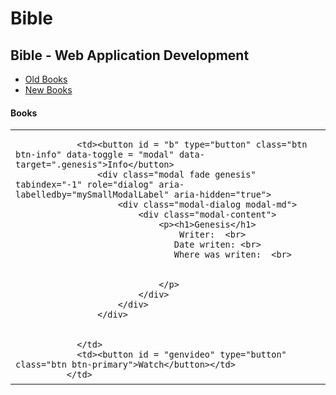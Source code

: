 # Bible

<!DOCTYPE html>
<html lang="en">
<head>
  <title>Bible</title>
  <meta charset="utf-8">
  <meta name="viewport" content="width=device-width, initial-scale=1">
  <script src="jquery-1.11.3.min.js"></script>
  <script src="bootstrap.min.js"></script>
  <link rel="stylesheet" type="text/css" href="css/bootstrap.css">
  <link rel="stylesheet" type="text/css" href="">
  <script src = "js/jquery-1.11.3.min.js"></script>
    <script src = "js/bootstrap.js"></script>
    <script src = "js/query.js"></script>
    <script src = "js/vquery.js"></script>
</head>
<link rel="stylesheet" type="text/css" href="bootstrap.css">

<body>

<div class="container-fluid">
  <div class = "row">
  <div class = "col-md-4">
    <h2>Bible - Web Application Development</h2>
  <ul class="nav nav-tabs">
    <li class="active"><a href="#home">Old Books</a></li>
    <li><a href="#menu1">New Books</a></li>
  </ul>

  <div class="tab-content">
    <div id="home" class="tab-pane fade in active">
      <table class = "table table-bordered">
      <div class="tab-pane fade in active" id="Old_Testament"><tr><h4>Books</h4></tr></div>
        <td>
            <div style="height: 400px; width: 4/12; overflow: scroll">
          <table class = "table table-striped table table-hover">
            <tr>
              <td>Genesis  
                <td><button  type="button" class="btn btn-success" id = "genesis">Read</button></td>

                <td><button id = "b" type="button" class="btn btn-info" data-toggle = "modal" data-target=".genesis">Info</button>
                    <div class="modal fade genesis" tabindex="-1" role="dialog" aria-labelledby="mySmallModalLabel" aria-hidden="true">
                        <div class="modal-dialog modal-md">
                            <div class="modal-content">
                                <p><h1>Genesis</h1>
                                    Writer:  <br>
                                   Date writen: <br>
                                   Where was writen:  <br> 


                                </p>
                            </div>
                        </div>
                    </div>


                </td>
                <td><button id = "genvideo" type="button" class="btn btn-primary">Watch</button></td>
              </td>
            </tr>
            <tr>
              <td>Exodus
                <td><button id = "exodus" type="button" class="btn btn-success">Read</button></td>
                <td><button id = "b" type="button" class="btn btn-info" data-toggle = "modal" data-target=".exodus">Info</button>
                    <div class="modal fade exodus" tabindex="-1" role="dialog" aria-labelledby="mySmallModalLabel" aria-hidden="true">
                        <div class="modal-dialog modal-md">
                            <div class="modal-content">
                                <p><h1>Exodus</h1>
                                   Writer:  <br>
                                   Date writen: <br>
                                   Where was writen:  <br> 


                                </p>
                            </div>
                        </div>
                    </div>
                </td>
                <td><button id = "exovideo" type="button" class="btn btn-primary">Watch</button></td>
              </td>
            </tr>
            <tr>
                <td>Leviticus  
                    <td><button id = "leviticus" type="button" class="btn btn-success">Read</button></td>
                    <td><button id = "b" type="button" class="btn btn-info" data-toggle = "modal" data-target=".leviticus">Info</button>
                    <div class="modal fade leviticus" tabindex="-1" role="dialog" aria-labelledby="mySmallModalLabel" aria-hidden="true">
                        <div class="modal-dialog modal-md">
                            <div class="modal-content">
                                <p><h1>Leviticus</h1>
                                    Writer:  <br>
                                   Date writen: <br>
                                   Where was writen:  <br> 


                                </p>
                            </div>
                        </div>
                    </div>
                    </td>
                    <td><button id = "exovideo" type="button" class="btn btn-primary">Watch</button></td>
                </td>
            </tr>
            <tr>
                <td>Numbers 
                    <td><button id = "numbers" type="button" class="btn btn-success">Read</button></td>
                    <td><button id = "b" type="button" class="btn btn-info" data-toggle = "modal" data-target=".numbers">Info</button>
                    <div class="modal fade numbers" tabindex="-1" role="dialog" aria-labelledby="mySmallModalLabel" aria-hidden="true">
                        <div class="modal-dialog modal-md">
                            <div class="modal-content">
                                <p><h1>Numbers</h1>
                                    Writer:  <br>
                                   Date writen: <br>
                                   Where was writen:  <br> 


                                </p>
                            </div>
                        </div>
                    </div>
                    </td>
                    <td><button id = "numvideo" type="button" class="btn btn-primary">Watch</button></td>
                </td>
            </tr>

            <tr>
                <td>Deuteronomy  
                    <td><button id = "deuteronomy" type="button" class="btn btn-success" >Read</button></td>
                    <td><button id = "b" type="button" class="btn btn-info" data-toggle = "modal" data-target=".deuteronomy">Info</button>
                    <div class="modal fade deuteronomy" tabindex="-1" role="dialog" aria-labelledby="mySmallModalLabel" aria-hidden="true">
                        <div class="modal-dialog modal-md">
                            <div class="modal-content">
                                <p><h1>Deuteronomy</h1>
                                    Writer:  <br>
                                   Date writen: <br>
                                   Where was writen:  <br> 


                                </p>
                            </div>
                        </div>
                    </div>
                    </td>
                    <td><button id = "deuvideo" type="button" class="btn btn-primary">Watch</button></td>
                </td>
            </tr>
            <tr>
                <td>Joshua  
                    <td><button id = "joshua" type="button" class="btn btn-success">Read</button></td>
                    <td><button id = "b" type="button" class="btn btn-info">Info</button></td>
                    <td><button id = "b" type="button" class="btn btn-primary">Watch</button></td>
                </td>
            </tr>

            <tr>
                <td>Judges  
                    <td><button id = "judges" type="button" class="btn btn-success">Read</button></td>
                    <td><button id = "b" type="button" class="btn btn-info">Info</button></td>
                    <td><button id = "b" type="button" class="btn btn-primary">Watch</button></td>
                </td>
            </tr>

            <tr>
                <td >Ruth  
                    <td><button id = "ruth" type="button" class="btn btn-success">Read</button></td>
                    <td><button id = "b" type="button" class="btn btn-info">Info</button></td>
                    <td><button id = "b" type="button" class="btn btn-primary">Watch</button></td>
                </td>
            </tr>

            <tr>
                <td>I Sammuel 
                    <td><button id = "1sammuel" type="button" class="btn btn-success">Read</button></td>
                    <td><button id = "b" type="button" class="btn btn-info">Info</button></td>
                    <td><button id = "b" type="button" class="btn btn-primary">Watch</button></td>
                </td>
            </tr>

            <tr>
                <td>II Sammuel  
                    <td><button id = "2sammuel" type="button" class="btn btn-success">Read</button></td>
                    <td><button id = "b" type="button" class="btn btn-info">Info</button></td>
                    <td><button id = "b" type="button" class="btn btn-primary">Watch</button></td>
                </td>
            </tr>

            <tr>
                <td>I Kings 
                    <td><button id = "1kings" type="button" class="btn btn-success">Read</button></td>
                    <td><button id = "b" type="button" class="btn btn-info">Info</button></td>
                    <td><button id = "b" type="button" class="btn btn-primary">Watch</button></td>
                </td>
            </tr>

            <tr>
                <td>II Kings  
                    <td><button id = "2kings" type="button" class="btn btn-success">Read</button></td>
                    <td><button id = "b" type="button" class="btn btn-info">Info</button></td>
                    <td><button id = "b" type="button" class="btn btn-primary">Watch</button></td>
                </td>
            </tr>

            <tr>
                <td>I Chronicles  
                    <td><button id = "1chronicles" type="button" class="btn btn-success">Read</button></td>
                    <td><button id = "b" type="button" class="btn btn-info">Info</button></td>
                    <td><button id = "b" type="button" class="btn btn-primary">Watch</button></td>
                </td>
            </tr>

            <tr>
                <td>II Chronicles  
                    <td><button id = "2chronicles" type="button" class="btn btn-success">Read</button></td>
                    <td><button id = "b" type="button" class="btn btn-info">Info</button></td>
                    <td><button id = "b" type="button" class="btn btn-primary">Watch</button></td>
                </td>
            </tr>

            <tr>
                <td>Ezra  
                    <td><button id = "ezra" type="button" class="btn btn-success">Read</button></td>
                    <td><button id = "b" type="button" class="btn btn-info">Info</button></td>
                    <td><button id = "b" type="button" class="btn btn-primary">Watch</button></td>
                </td>
            </tr>

            <tr>
                <td>Nehemiah
                    <td><button id = "nehemiah" type="button" class="btn btn-success">Read</button></td>
                    <td><button id = "b" type="button" class="btn btn-info">Info</button></td>
                    <td><button id = "b" type="button" class="btn btn-primary">Watch</button></td>
                </td>
            </tr>

            <tr>
                <td>Eshter
                    <td><button id = "esther" type="button" class="btn btn-success">Read</button></td>
                    <td><button id = "b" type="button" class="btn btn-info">Info</button></td>
                    <td><button id = "b" type="button" class="btn btn-primary">Watch</button></td>
                </td>
            </tr>

            <tr>
                <td>Job
                    <td><button id = "job" type="button" class="btn btn-success">Read</button></td>
                    <td><button id = "b" type="button" class="btn btn-info">Info</button></td>
                    <td><button id = "b" type="button" class="btn btn-primary">Watch</button></td>
                </td>
            </tr>

            <tr>
                <td>Psalms
                    <td><button id = "psalms" type="button" class="btn btn-success">Read</button></td>
                    <td><button id = "b" type="button" class="btn btn-info">Info</button></td>
                    <td><button id = "b" type="button" class="btn btn-primary">Watch</button></td>
                </td>
            </tr>

            <tr>
                <td id = "proverbs">Proverbs
                    <td><button id = "proverbs" type="button" class="btn btn-success">Read</button></td>
                    <td><button id = "b" type="button" class="btn btn-info">Info</button></td>
                    <td><button id = "b" type="button" class="btn btn-primary">Watch</button></td>
                </td>
            </tr>

            <tr>
                <td id = "ecclesiastes">Ecclesiastes
                    <td><button id = "ecclesiastes" type="button" class="btn btn-success">Read</button></td>
                    <td><button id = "b" type="button" class="btn btn-info">Info</button></td>
                    <td><button id = "b" type="button" class="btn btn-primary">Watch</button></td>
                </td>
            </tr>

            <tr>
                <td id = "songofsolomons">Song of Solomon
                    <td><button id = "songofsolomons" type="button" class="btn btn-success">Read</button></td>
                    <td><button id = "b" type="button" class="btn btn-info">Info</button></td>
                    <td><button id = "b" type="button" class="btn btn-primary">Watch</button></td>
                </td>
            </tr>

            <tr>
                <td id = "isaiah">Isaiah
                    <td><button id = "isaiah" type="button" class="btn btn-success">Read</button></td>
                    <td><button id = "b" type="button" class="btn btn-info">Info</button></td>
                    <td><button id = "b" type="button" class="btn btn-primary">Watch</button></td>
                </td>
            </tr>

            <tr>
                <td id = "jeremiah">Jeremiah
                    <td><button id = "jeremiah" type="button" class="btn btn-success">Read</button></td>
                    <td><button id = "b" type="button" class="btn btn-info">Info</button></td>
                    <td><button id = "b" type="button" class="btn btn-primary">Watch</button></td>
                </td>
            </tr>

            <tr>
                <td id = "lamentation">Lamentation
                    <td><button id = "lamentation" type="button" class="btn btn-success">Read</button></td>
                    <td><button id = "b" type="button" class="btn btn-info">Info</button></td>
                    <td><button id = "b" type="button" class="btn btn-primary">Watch</button></td>
                </td>
            </tr>

            <tr>
                <td id = "ezekiel">Ezekiel
                    <td><button id = "ezekiel" type="button" class="btn btn-success">Read</button></td>
                    <td><button id = "b" type="button" class="btn btn-info">Info</button></td>
                    <td><button id = "b" type="button" class="btn btn-primary">Watch</button></td>
                </td>
            </tr>

             <tr>
                <td id = "daniel">Daniel
                    <td><button id = "daniel" type="button" class="btn btn-success">Read</button></td>
                    <td><button id = "b" type="button" class="btn btn-info">Info</button></td>
                    <td><button id = "b" type="button" class="btn btn-primary">Watch</button></td>
                </td>
            </tr>

            <tr>
                <td id = "hosea">Hosea
                    <td><button id = "hosea" type="button" class="btn btn-success">Read</button></td>
                    <td><button id = "b" type="button" class="btn btn-info">Info</button></td>
                    <td><button id = "b" type="button" class="btn btn-primary">Watch</button></td>
                </td>
            </tr>

            <tr>
                <td id = "joel">Joel
                    <td><button id = "joel" type="button" class="btn btn-success">Read</button></td>
                    <td><button id = "b" type="button" class="btn btn-info">Info</button></td>
                    <td><button id = "b" type="button" class="btn btn-primary">Watch</button></td>
                </td>
            </tr>

            <tr>
                <td id = "amos">Amos
                    <td><button id = "amos" type="button" class="btn btn-success">Read</button></td>
                    <td><button id = "b" type="button" class="btn btn-info">Info</button></td>
                    <td><button id = "b" type="button" class="btn btn-primary">Watch</button></td>
                </td>
            </tr>

            <tr>
                <td id = "obadiah">Obadiah
                    <td><button id = "obadiah" type="button" class="btn btn-success">Read</button></td>
                    <td><button id = "b" type="button" class="btn btn-info">Info</button></td>
                    <td><button id = "b" type="button" class="btn btn-primary">Watch</button></td>
                </td>
            </tr>

            <tr>
                <td id = "jonah">Jonah
                    <td><button id = "jonah" type="button" class="btn btn-success">Read</button></td>
                    <td><button id = "b" type="button" class="btn btn-info">Info</button></td>
                    <td><button id = "b" type="button" class="btn btn-primary">Watch</button></td>
                </td>
            </tr>

            <tr>
                <td id = "micah">Micah
                    <td><button id = "micah" type="button" class="btn btn-success">Read</button></td>
                    <td><button id = "b" type="button" class="btn btn-info">Info</button></td>
                    <td><button id = "b" type="button" class="btn btn-primary">Watch</button></td>
                </td>
            </tr>

            <tr>
                <td id = "nahum">Nahum
                    <td><button id = "nahum" type="button" class="btn btn-success">Read</button></td>
                    <td><button id = "b" type="button" class="btn btn-info">Info</button></td>
                    <td><button id = "b" type="button" class="btn btn-primary">Watch</button></td>
                </td>
            </tr>

            <tr>
                <td id = "habakkuk">Habakkuk
                    <td><button id = "habakkuk" type="button" class="btn btn-success">Read</button></td>
                    <td><button id = "b" type="button" class="btn btn-info">Info</button></td>
                    <td><button id = "b" type="button" class="btn btn-primary">Watch</button></td>
                </td>
            </tr>  

            <tr>
                <td id = "zephaniah">Zephaniah
                    <td><button id = "zephaniah" type="button" class="btn btn-success">Read</button></td>
                    <td><button id = "b" type="button" class="btn btn-info">Info</button></td>
                    <td><button id = "b" type="button" class="btn btn-primary">Watch</button></td>
                </td>
            </tr>

            <tr>
                <td id = "haggai">Haggai
                    <td><button id = "haggai" type="button" class="btn btn-success">Read</button></td>
                    <td><button id = "b" type="button" class="btn btn-info">Info</button></td>
                    <td><button id = "b" type="button" class="btn btn-primary">Watch</button></td>
                </td>
            </tr>

            <tr>
                <td id = "zechariah">Zechariah
                    <td><button id = "zecharaiah" type="button" class="btn btn-success">Read</button></td>
                    <td><button id = "b" type="button" class="btn btn-info">Info</button></td>
                    <td><button id = "b" type="button" class="btn btn-primary">Watch</button></td>
                </td>
            </tr>

            <tr>
                <td id = "malachi">Malachi
                    <td><button id = "malachi" type="button" class="btn btn-success">Read</button></td>
                    <td><button id = "b" type="button" class="btn btn-info">Info</button></td>
                    <td><button id = "b" type="button" class="btn btn-primary">Watch</button></td>
                </td>
            </tr>

        </div>
          </table>

        </td> 

    </table>
    </div>
    <div id="menu1" class="tab-pane fade">
      <table class = "table table-bordered">
      <div class="tab-pane fade in active" id="New_Testament"><tr><h4>Books</h4></tr></div>
        <td>
            <div style="height: 400px; width: 4/12; overflow: scroll">
          <table class = "table table-striped table table-hover">
           <tr>
                <td id = "mathew">Mathew  
                    <td><button id = "b" type="button" class="btn btn-success">Read</button></td>
                    <td><button id = "b" type="button" class="btn btn-info">Info</button></td>
                    <td><button id = "b" type="button" class="btn btn-primary">Watch</button></td>
                </td>
            </tr>
            <tr>
                <td id = "mark">Mark
                    <td><button id = "b" type="button" class="btn btn-success">Read</button></td>
                    <td><button id = "b" type="button" class="btn btn-info">Info</button></td>
                    <td><button id = "b" type="button" class="btn btn-primary">Watch</button></td>
                </td>
            </tr>
            <tr>
                <td id = "luke">Luke  
                    <td><button id = "b" type="button" class="btn btn-success">Read</button></td>
                    <td><button id = "b" type="button" class="btn btn-info">Info</button></td>
                    <td><button id = "b" type="button" class="btn btn-primary">Watch</button></td>
                </td>
            </tr>
            <tr>
                <td id = "acts">Acts
                    <td><button id = "b" type="button" class="btn btn-success">Read</button></td>
                    <td><button id = "b" type="button" class="btn btn-info">Info</button></td>
                    <td><button id = "b" type="button" class="btn btn-primary">Watch</button></td>
                </td>
            </tr>

            <tr>
                <td id = "romans">Romans  
                    <td><button id = "b" type="button" class="btn btn-success">Read</button></td>
                    <td><button id = "b" type="button" class="btn btn-info">Info</button></td>
                    <td><button id = "b" type="button" class="btn btn-primary">Watch</button></td>
                </td>
            </tr>
            <tr>
                <td id = "1corinthians">I Corinthians  
                    <td><button id = "b" type="button" class="btn btn-success">Read</button></td>
                    <td><button id = "b" type="button" class="btn btn-info">Info</button></td>
                    <td><button id = "b" type="button" class="btn btn-primary">Watch</button></td>
                </td>
            </tr>

            <tr>
                <td id = "2corinthians">II Corinthians  
                    <td><button id = "b" type="button" class="btn btn-success">Read</button></td>
                    <td><button id = "b" type="button" class="btn btn-info">Info</button></td>
                    <td><button id = "b" type="button" class="btn btn-primary">Watch</button></td>
                </td>
            </tr>

            <tr>
                <td id = "galatians">Galatians  
                    <td><button id = "b" type="button" class="btn btn-success">Read</button></td>
                    <td><button id = "b" type="button" class="btn btn-info">Info</button></td>
                    <td><button id = "b" type="button" class="btn btn-primary">Watch</button></td>
                </td>
            </tr>

            <tr>
                <td id = "ephesians">Ephesians 
                    <td><button id = "b" type="button" class="btn btn-success">Read</button></td>
                    <td><button id = "b" type="button" class="btn btn-info">Info</button></td>
                    <td><button id = "b" type="button" class="btn btn-primary">Watch</button></td>
                </td>
            </tr>

            <tr>
                <td id = "philippians">Philippians  
                    <td><button id = "b" type="button" class="btn btn-success">Read</button></td>
                    <td><button id = "b" type="button" class="btn btn-info">Info</button></td>
                    <td><button id = "b" type="button" class="btn btn-primary">Watch</button></td>
                </td>
            </tr>

            <tr>
                <td id = "colossians">Colossians 
                    <td><button id = "b" type="button" class="btn btn-success">Read</button></td>
                    <td><button id = "b" type="button" class="btn btn-info">Info</button></td>
                    <td><button id = "b" type="button" class="btn btn-primary">Watch</button></td>
                </td>
            </tr>

            <tr>
                <td id = "1thessalonians">I Thessalonians  
                    <td><button id = "b" type="button" class="btn btn-success">Read</button></td>
                    <td><button id = "b" type="button" class="btn btn-info">Info</button></td>
                    <td><button id = "b" type="button" class="btn btn-primary">Watch</button></td>
                </td>
            </tr>

            <tr>
                <td id = "2thessalonians">II Thessalonians  
                    <td><button id = "b" type="button" class="btn btn-success">Read</button></td>
                    <td><button id = "b" type="button" class="btn btn-info">Info</button></td>
                    <td><button id = "b" type="button" class="btn btn-primary">Watch</button></td>
                </td>
            </tr>

            <tr>
                <td id = "1timothy">I Timothy  
                    <td><button id = "b" type="button" class="btn btn-success">Read</button></td>
                    <td><button id = "b" type="button" class="btn btn-info">Info</button></td>
                    <td><button id = "b" type="button" class="btn btn-primary">Watch</button></td>
                </td>
            </tr>

            <tr>
                <td id = "2timothy">II Timothy  
                    <td><button id = "b" type="button" class="btn btn-success">Read</button></td>
                    <td><button id = "b" type="button" class="btn btn-info">Info</button></td>
                    <td><button id = "b" type="button" class="btn btn-primary">Watch</button></td>
                </td>
            </tr>

            <tr>
                <td id = "titus">Titus
                    <td><button id = "b" type="button" class="btn btn-success">Read</button></td>
                    <td><button id = "b" type="button" class="btn btn-info">Info</button></td>
                    <td><button id = "b" type="button" class="btn btn-primary">Watch</button></td>
                </td>
            </tr>

            <tr>
                <td id = "philemon">Philemon
                    <td><button id = "b" type="button" class="btn btn-success">Read</button></td>
                    <td><button id = "b" type="button" class="btn btn-info">Info</button></td>
                    <td><button id = "b" type="button" class="btn btn-primary">Watch</button></td>
                </td>
            </tr>

            <tr>
                <td id = "hebrews">Hebrews
                    <td><button id = "b" type="button" class="btn btn-success">Read</button></td>
                    <td><button id = "b" type="button" class="btn btn-info">Info</button></td>
                    <td><button id = "b" type="button" class="btn btn-primary">Watch</button></td>
                </td>
            </tr>

            <tr>
                <td id = "james">James
                    <td><button id = "b" type="button" class="btn btn-success">Read</button></td>
                    <td><button id = "b" type="button" class="btn btn-info">Info</button></td>
                    <td><button id = "b" type="button" class="btn btn-primary">Watch</button></td>
                </td>
            </tr>

            <tr>
                <td id = "1peter">I Peter
                    <td><button id = "b" type="button" class="btn btn-success">Read</button></td>
                    <td><button id = "b" type="button" class="btn btn-info">Info</button></td>
                    <td><button id = "b" type="button" class="btn btn-primary">Watch</button></td>
                </td>
            </tr>

            <tr>
                <td id = "2peter">II Peter
                    <td><button id = "b" type="button" class="btn btn-success">Read</button></td>
                    <td><button id = "b" type="button" class="btn btn-info">Info</button></td>
                    <td><button id = "b" type="button" class="btn btn-primary">Watch</button></td>
                </td>
            </tr>

            <tr>
                <td id = "1john">I John
                    <td><button id = "b" type="button" class="btn btn-success">Read</button></td>
                    <td><button id = "b" type="button" class="btn btn-info">Info</button></td>
                    <td><button id = "b" type="button" class="btn btn-primary">Watch</button></td>
                </td>
            </tr>

            <tr>
                <td id = "2john">II John
                    <td><button id = "b" type="button" class="btn btn-success">Read</button></td>
                    <td><button id = "b" type="button" class="btn btn-info">Info</button></td>
                    <td><button id = "b" type="button" class="btn btn-primary">Watch</button></td>
                </td>
            </tr>

            <tr>
                <td id = "3john">III John
                    <td><button id = "b" type="button" class="btn btn-success">Read</button></td>
                    <td><button id = "b" type="button" class="btn btn-info">Info</button></td>
                    <td><button id = "b" type="button" class="btn btn-primary">Watch</button></td>
                </td>
            </tr>

            <tr>
                <td id = "jude">Jude
                    <td><button id = "b" type="button" class="btn btn-success">Read</button></td>
                    <td><button id = "b" type="button" class="btn btn-info">Info</button></td>
                    <td><button id = "b" type="button" class="btn btn-primary">Watch</button></td>
                </td>
            </tr>

            <tr>
                <td id = "revelation">Revelation
                    <td><button id = "b" type="button" class="btn btn-success">Read</button></td>
                    <td><button id = "b" type="button" class="btn btn-info">Info</button></td>
                    <td><button id = "b" type="button" class="btn btn-primary">Watch</button></td>
                </td>
            </tr>
          </table>
      </div>
        </td> 

    </table>
    </div>
  </div>
    </div>
    <div class = "col-md-8">
            <div id = "readGenesis" hidden  style = "width:850px;height:650px;overflow: scroll;margin-left:15px;margin-top:40px">
                <h2>Genesis</h2>
                <p>
                        <b>1:1</b>In the beginning God created the heaven and the earth. <br>
                        <b>1:2</b>And the earth was without form, and void; and darkness was upon the face of the deep. And the Spirit of God moved upon the face of the waters. <br>
                        <b>1:3</b>And God said, Let there be light: and there was light. <br>
                        <b>1:4</b>And God saw the light, that it was good: and God divided the light from the darkness. <br>
                        <b>1:5</b>And God called the light Day, and the darkness he called Night. And the evening and the morning were the first day. <br>
                        <b>1:6</b>And God said, Let there be a firmament in the midst of the waters, and let it divide the waters from the waters. <br>
                        <b>1:7</b>And God made the firmament, and divided the waters which were under the firmament from the waters which were above the firmament: and it was so. <br>
                        <b>1:8</b>And God called the firmament Heaven. And the evening and the morning were the second day. <br>
                        <b>1:9</b>And God said, Let the waters under the heaven be gathered together unto one place, and let the dry land appear: and it was so. <br>
                        <b>1:1</b>'And God called the dry land Earth; and the gathering together of the waters called he Seas: and God saw that it was good. <br>
                        <b>1:1</b>'And God said, Let the earth bring forth grass, the herb yielding seed, and the fruit tree yielding fruit after his kind, whose seed is in itself, upon the earth: and it was so. <br>
                        <b>1:12</b>'And the earth brought forth grass, and herb yielding seed after his kind, and the tree yielding fruit, whose seed was in itself, after his kind: and God saw that it was good. <br>
                        <b>1:13</b>'And the evening and the morning were the third day. <br>
                        <b>1:14</b>'And God said, Let there be lights in the firmament of the heaven to divide the day from the night; and let them be for signs, and for seasons, and for days, and years: <br>
                        <b>1:15</b>'And let them be for lights in the firmament of the heaven to give light upon the earth: and it was so. <br>
                        <b>1:16</b>'And God made two great lights; the greater light to rule the day, and the lesser light to rule the night: he made the stars also. <br>
                        <b>1:17</b>'And God set them in the firmament of the heaven to give light upon the earth, <br>
                        <b>1:18</b>'And to rule over the day and over the night, and to divide the light from the darkness: and God saw that it was good. <br>
                        <b>1:19</b>'And the evening and the morning were the fourth day. <br>
                        <b>1:20</b>'And God said, Let the waters bring forth abundantly the moving creature that hath life, and fowl that may fly above the earth in the open firmament of heaven <br>
                        <b>1:21</b>'And God created great whales, and every living creature that moveth, which the waters brought forth abundantly, after their kind, and every winged fowl after his kind: and God saw that it was good <br>
                        <b>1:22</b>'And God blessed them, saying, Be fruitful, and multiply, and fill the waters in the seas, and let fowl multiply in the earth <br>
                        <b>1:23</b>'And the evening and the morning were the fifth day <br>
                        <b>1:24</b>'And God said, Let the earth bring forth the living creature after his kind, cattle, and creeping thing, and beast of the earth after his kind: and it was so <br>
                        <b>1:25</b>'And God made the beast of the earth after his kind, and cattle after their kind, and every thing that creepeth upon the earth after his kind: and God saw that it was good <br>
                        <b>1:26</b>'And God said, Let us make man in our image, after our likeness: and let them have dominion over the fish of the sea, and over the fowl of the air, and over the cattle, and over all the earth, and over every creeping thing that creepeth upon the earth <br>
                        <b>1:27</b>'So God created man in his own image, in the image of God created he him; male and female created he them <br>
                        <b>1:28</b>'And God blessed them, and God said unto them, Be fruitful, and multiply, and replenish the earth, and subdue it: and have dominion over the fish of the sea, and over the fowl of the air, and over every living thing that moveth upon the earth <br>
                        <b>1:29</b>'And God said, Behold, I have given you every herb bearing seed, which is upon the face of all the earth, and every tree, in the which is the fruit of a tree yielding seed; to you it shall be for meat <br>
                        <b>1:30</b>'And to every beast of the earth, and to every fowl of the air, and to every thing that creepeth upon the earth, wherein there is life, I have given every green herb for meat: and it was so <br>
                        <b>1:31</b>'And God saw every thing that he had made, and, behold, it was very good. And the evening and the morning were the sixth day. <br>
                </p>
            </div>
            <div id = "watchGen" hidden>
                    <video width ="700" height = "500" controls style = "margin-left:50px;margin-top:80px" >
                        <source src="videos/sample.mp4" type = "video/mp4"><h3>Sample Video</h3>
                    </video> 
            </div>

            <div id = "readExodus" hidden style = "width:850px;height:650px;overflow: scroll;margin-left:15px;margin-top:40px">
                <h2>Exodus</h2>
                <p>
                    <b>1:1</b> 'Now these are the names of the children of Israel, which came into Egypt; every man and his household came with Jacob. <br>
                    <b>1:2</b> 'Reuben, Simeon, Levi, and Judah, <br>
                    <b>1:3</b> 'Issachar, Zebulun, and Benjamin, <br>
                    <b>1:4</b> 'Dan, and Naphtali, Gad, and Asher. <br>
                    <b>1:5</b> 'And all the souls that came out of the loins of Jacob were seventy souls: for Joseph was in Egypt already. <br>
                    <b>1:6</b> 'And Joseph died, and all his brethren, and all that generation. <br>
                    <b>1:7</b> 'And the children of Israel were fruitful, and increased abundantly, and multiplied, and waxed exceeding mighty; and the land was filled with them. <br>
                    <b>1:8</b>'Now there arose up a new king over Egypt, which knew not Joseph. <br>
                    <b>1:9</b>'And he said unto his people, Behold, the people of the children of Israel are more and mightier than we: <br>
                    <b>1:10</b> 'Come on, let us deal wisely with them; lest they multiply, and it come to pass, that, when there falleth out any war, they join also unto our enemies, and fight against us, and so get them up out of the land. <br>
                    <b>1:11</b> 'Therefore they did set over them taskmasters to afflict them with their burdens. And they built for Pharaoh treasure cities, Pithom and Raamses. <br>
                    <b>1:12</b> 'But the more they afflicted them, the more they multiplied and grew. And they were grieved because of the children of Israel. <br>
                    <b>1:13</b> 'And the Egyptians made the children of Israel to serve with rigour: <br>
                    <b>1:14</b> 'And they made their lives bitter with hard bondage, in mortar, and in brick, and in all manner of service in the field: all their service, wherein they made them serve, was with rigour. <br>
                    <b>1:15</b> 'And the king of Egypt spake to the Hebrew midwives, of which the name of the one was Shiphrah, and the name of the other Puah: <br>
                    <b>1:16</b> 'And he said, When ye do the office of a midwife to the Hebrew women, and see them upon the stools; if it be a son, then ye shall kill him: but if it be a daughter, then she shall live. <br>
                    <b>1:17</b> 'But the midwives feared God, and did not as the king of Egypt commanded them, but saved the men children alive. <br>
                    <b>1:18</b> 'And the king of Egypt called for the midwives, and said unto them, Why have ye done this thing, and have saved the men children alive? <br>
                    <b>1:19</b> 'And the midwives said unto Pharaoh, Because the Hebrew women are not as the Egyptian women; for they are lively, and are delivered ere the midwives come in unto them. <br>
                    <b>1:20</b> 'Therefore God dealt well with the midwives: and the people multiplied, and waxed very mighty. <br>
                    <b>1:21</b> 'And it came to pass, because the midwives feared God, that he made them houses. <br>
                    <b>1:22</b> 'And Pharaoh charged all his people, saying, Every son that is born ye shall cast into the river, and every daughter ye shall save alive. <br>
                    <b>2:1</b>'And there went a man of the house of Levi, and took to wife a daughter of Levi. <br>
                    <b>2:2</b>'And the woman conceived, and bare a son: and when she saw him that he was a goodly child, she hid him three months. <br>
                    <b>2:3</b>'And when she could not longer hide him, she took for him an ark of bulrushes, and daubed it with slime and with pitch, and put the child therein; and she laid it in the flags by the river''s brink. <br>
                    <b>2:4</b>'And his sister stood afar off, to wit what would be done to him. <br>
                    <b>2:5</b>'And the daughter of Pharaoh came down to wash herself at the river; and her maidens walked along by the river''s side; and when she saw the ark among the flags, she sent her maid to fetch it. <br>
                    <b>2:6</b>'And when she had opened it, she saw the child: and, behold, the babe wept. And she had compassion on him, and said, This is one of the Hebrews'' children. <br>
                    <b>2:7</b>'Then said his sister to Pharaoh''s daughter, Shall I go and call to thee a nurse of the Hebrew women, that she may nurse the child for thee? <br>
                    <b>2:8</b>'And Pharaoh''s daughter said to her, Go. And the maid went and called the child''s mother. <br>
                    <b>2:9</b>'And Pharaoh''s daughter said unto her, Take this child away, and nurse it for me, and I will give thee thy wages. And the woman took the child, and nursed it. <br>
                    <b>2:10</b> 'And the child grew, and she brought him unto Pharaoh''s daughter, and he became her son. And she called his name Moses: and she said, Because I drew him out of the water. <br>
                    <b>2:11</b> 'And it came to pass in those days, when Moses was grown, that he went out unto his brethren, and looked on their burdens: and he spied an Egyptian smiting an Hebrew, one of his brethren. <br>
                    <b>2:12</b> 'And he looked this way and that way, and when he saw that there was no man, he slew the Egyptian, and hid him in the sand. <br>
                    <b>2:13</b> 'And when he went out the second day, behold, two men of the Hebrews strove together: and he said to him that did the wrong, Wherefore smitest thou thy fellow? <br>
                    <b>2:14</b> 'And he said, Who made thee a prince and a judge over us? intendest thou to kill me, as thou killedst the Egyptian? And Moses feared, and said, Surely this thing is known. <br>
                    <b>2:15</b> 'Now when Pharaoh heard this thing, he sought to slay Moses. But Moses fled from the face of Pharaoh, and dwelt in the land of Midian: and he sat down by a well. <br>
                    <b>2:16</b> 'Now the priest of Midian had seven daughters: and they came and drew water, and filled the troughs to water their father''s flock. <br>
                    <b>2:17</b> 'And the shepherds came and drove them away: but Moses stood up and helped them, and watered their flock. <br>
                    <b>2:18</b> 'And when they came to Reuel their father, he said, How is it that ye are come so soon to day? <br>
                    <b>2:19</b> 'And they said, An Egyptian delivered us out of the hand of the shepherds, and also drew water enough for us, and watered the flock. <br>
                    <b>2:20</b> 'And he said unto his daughters, And where is he? why is it that ye have left the man? call him, that he may eat bread. <br>
                    <b>2:21</b> 'And Moses was content to dwell with the man: and he gave Moses Zipporah his daughter. <br>
                    <b>2:22</b> 'And she bare him a son, and he called his name Gershom: for he said, I have been a stranger in a strange land. <br>
                    <b>2:23</b> 'And it came to pass in process of time, that the king of Egypt died: and the children of Israel sighed by reason of the bondage, and they cried, and their cry came up unto God by reason of the bondage. <br>
                    <b>2:24</b> 'And God heard their groaning, and God remembered his covenant with Abraham, with Isaac, and with Jacob. <br>
                    <b>2:25</b> 'And God looked upon the children of Israel, and God had respect unto them. <br>

                </p>
            </div>
             <div id = "watchexo" hidden>
                    <video width ="700" height = "500" controls style = "margin-left:50px;margin-top:80px" >
                        <source src="videos/sample.mp4" type = "video/mp4"><h3>Sample Video</h3>
                    </video> 
            </div>

            <div id = "readLeviticus" hidden style = "width:850px;height:650px;overflow: scroll;margin-left:15px;margin-top:40px">
                <h2>Leviticus</h2>
                <p>
                    <b>1:1,</b> 'And the LORD called unto Moses, and spake unto him out of the tabernacle of the congregation, saying, <br>
                    <b>1:2,</b> 'Speak unto the children of Israel, and say unto them, If any man of you bring an offering unto the LORD, ye shall bring your offering of the cattle, even of the herd, and of the flock. <br>
                    <b>1:3,</b> 'If his offering be a burnt sacrifice of the herd, let him offer a male without blemish: he shall offer it of his own voluntary will at the door of the tabernacle of the congregation before the LORD. <br>
                    <b>1:4,</b> 'And he shall put his hand upon the head of the burnt offering; and it shall be accepted for him to make atonement for him. <br>
                    <b>1:5,</b> 'And he shall kill the bullock before the LORD: and the priests, Aaron''s sons, shall bring the blood, and sprinkle the blood round about upon the altar that is by the door of the tabernacle of the congregation. <br>
                    <b>1:6,</b> 'And he shall flay the burnt offering, and cut it into his pieces. <br>
                    <b>1:7,</b> 'And the sons of Aaron the priest shall put fire upon the altar, and lay the wood in order upon the fire: <br>
                    <b>1:8,</b> 'And the priests, Aaron''s sons, shall lay the parts, the head, and the fat, in order upon the wood that is on the fire which is upon the altar: <br>
                    <b>1:9,</b> 'But his inwards and his legs shall he wash in water: and the priest shall burn all on the altar, to be a burnt sacrifice, an offering made by fire, of a sweet savour unto the LORD. <br>
                    <b>1:10</b> 'And if his offering be of the flocks, namely, of the sheep, or of the goats, for a burnt sacrifice; he shall bring it a male without blemish. <br>
                    <b>1:11</b> 'And he shall kill it on the side of the altar northward before the LORD: and the priests, Aaron''s sons, shall sprinkle his blood round about upon the altar. <br>
                    <b>1:12</b> 'And he shall cut it into his pieces, with his head and his fat: and the priest shall lay them in order on the wood that is on the fire which is upon the altar: <br>
                    <b>1:13</b> 'But he shall wash the inwards and the legs with water: and the priest shall bring it all, and burn it upon the altar: it is a burnt sacrifice, an offering made by fire, of a sweet savour unto the LORD. <br>
                    <b>1:14</b> 'And if the burnt sacrifice for his offering to the LORD be of fowls, then he shall bring his offering of turtledoves, or of young pigeons. <br>
                    <b>1:15</b> 'And the priest shall bring it unto the altar, and wring off his head, and burn it on the altar; and the blood thereof shall be wrung out at the side of the altar: <br>
                    <b>1:16</b> 'And he shall pluck away his crop with his feathers, and cast it beside the altar on the east part, by the place of the ashes: <br>
                    <b>1:17</b> 'And he shall cleave it with the wings thereof, but shall not divide it asunder: and the priest shall burn it upon the altar, upon the wood that is upon the fire: it is a burnt sacrifice, an offering made by fire, of a sweet savour unto the LORD. <br>
                    <b>2:1</b> 'And when any will offer a meat offering unto the LORD, his offering shall be of fine flour; and he shall pour oil upon it, and put frankincense thereon: <br>
                    <b>2:2</b> 'And he shall bring it to Aaron''s sons the priests: and he shall take thereout his handful of the flour thereof, and of the oil thereof, with all the frankincense thereof; and the priest shall burn the memorial of it upon the altar, to be an offering made by fire, of a sweet savour unto the LORD: <br>
                    <b>2:3</b> 'And the remnant of the meat offering shall be Aaron''s and his sons'': it is a thing most holy of the offerings of the LORD made by fire. <br>
                    <b>2:4</b> 'And if thou bring an oblation of a meat offering baken in the oven, it shall be unleavened cakes of fine flour mingled with oil, or unleavened wafers anointed with oil. <br>
                    <b>2:5</b> 'And if thy oblation be a meat offering baken in a pan, it shall be of fine flour unleavened, mingled with oil. <br>
                    <b>2:6</b> 'Thou shalt part it in pieces, and pour oil thereon: it is a meat offering. <br>
                    <b>2:7</b> 'And if thy oblation be a meat offering baken in the fryingpan, it shall be made of fine flour with oil. <br>
                    <b>2:8</b> 'And thou shalt bring the meat offering that is made of these things unto the LORD: and when it is presented unto the priest, he shall bring it unto the altar. <br>
                    <b>2:9</b> 'And the priest shall take from the meat offering a memorial thereof, and shall burn it upon the altar: it is an offering made by fire, of a sweet savour unto the LORD. <br>
                    <b>2:10</b> 'And that which is left of the meat offering shall be Aaron''s and his sons'': it is a thing most holy of the offerings of the LORD made by fire. <br>
                    <b>2:11</b> 'No meat offering, which ye shall bring unto the LORD, shall be made with leaven: for ye shall burn no leaven, nor any honey, in any offering of the LORD made by fire. <br>
                    <b>2:12</b> 'As for the oblation of the firstfruits, ye shall offer them unto the LORD: but they shall not be burnt on the altar for a sweet savour. <br>
                    <b>2:13</b> 'And every oblation of thy meat offering shalt thou season with salt; neither shalt thou suffer the salt of the covenant of thy God to be lacking from thy meat offering: with all thine offerings thou shalt offer salt. <br>
                    <b>2:14</b> 'And if thou offer a meat offering of thy firstfruits unto the LORD, thou shalt offer for the meat offering of thy firstfruits green ears of corn dried by the fire, even corn beaten out of full ears. <br>
                    <b>2:15</b> 'And thou shalt put oil upon it, and lay frankincense thereon: it is a meat offering. <br>
                    <b>2:16</b> 'And the priest shall burn the memorial of it, part of the beaten corn thereof, and part of the oil thereof, with all the frankincense thereof: it is an offering made by fire unto the LORD. <br>

                </p>
            </div>

            <div id = "readNumbers" hidden style = "width:850px;height:650px;overflow: scroll;margin-left:15px;margin-top:40px">
                <h2>Numbers</h2>
                <p>
                    <b>1:1</b> 'And the LORD spake unto Moses in the wilderness of Sinai, in the tabernacle of the congregation, on the first day of the second month, in the second year after they were come out of the land of Egypt, saying, <br>
                    <b>1:2</b> 'Take ye the sum of all the congregation of the children of Israel, after their families, by the house of their fathers, with the number of their names, every male by their polls; <br>
                    <b>1:3</b> 'From twenty years old and upward, all that are able to go forth to war in Israel: thou and Aaron shall number them by their armies. <br>
                    <b>1:4</b> 'And with you there shall be a man of every tribe; every one head of the house of his fathers. <br>
                    <b>1:5</b> 'And these are the names of the men that shall stand with you: of the tribe of Reuben; Elizur the son of Shedeur. <br>
                    <b>1:6</b> 'Of Simeon; Shelumiel the son of Zurishaddai. <br>
                    <b>1:7</b> 'Of Judah; Nahshon the son of Amminadab. <br>
                    <b>1:8</b> 'Of Issachar; Nethaneel the son of Zuar. <br>
                    <b>1:9</b> 'Of Zebulun; Eliab the son of Helon. <br>
                    <b>1:10</b> 'Of the children of Joseph: of Ephraim; Elishama the son of Ammihud: of Manasseh; Gamaliel the son of Pedahzur. <br>
                    <b>1:11</b> 'Of Benjamin; Abidan the son of Gideoni. <br>
                    <b>1:12</b> 'Of Dan; Ahiezer the son of Ammishaddai. <br>
                    <b>1:13</b> 'Of Asher; Pagiel the son of Ocran. <br>
                    <b>1:14</b> 'Of Gad; Eliasaph the son of Deuel. <br>
                    <b>1:15</b> 'Of Naphtali; Ahira the son of Enan. <br>
                    <b>1:16</b> 'These were the renowned of the congregation, princes of the tribes of their fathers, heads of thousands in Israel. <br>
                    <b>1:17</b> 'And Moses and Aaron took these men which are expressed by their names: <br>
                    <b>1:18</b> 'And they assembled all the congregation together on the first day of the second month, and they declared their pedigrees after their families, by the house of their fathers, according to the number of the names, from twenty years old and upward, by their polls. <br>
                    <b>1:19</b> 'As the LORD commanded Moses, so he numbered them in the wilderness of Sinai. <br>
                    <b>1:20</b> 'And the children of Reuben, Israel''s eldest son, by their generations, after their families, by the house of their fathers, according to the number of the names, by their polls, every male from twenty years old and upward, all that were able to go forth to war; <br>
                    <b>1:21</b> 'Those that were numbered of them, even of the tribe of Reuben, were forty and six thousand and five hundred. <br>
                    <b>1:22</b> 'Of the children of Simeon, by their generations, after their families, by the house of their fathers, those that were numbered of them, according to the number of the names, by their polls, every male from twenty years old and upward, all that were able to go forth to war; <br>
                    <b>1:23</b> 'Those that were numbered of them, even of the tribe of Simeon, were fifty and nine thousand and three hundred. <br>
                    <b>1:24</b> 'Of the children of Gad, by their generations, after their families, by the house of their fathers, according to the number of the names, from twenty years old and upward, all that were able to go forth to war; <br>
                    <b>1:25</b> 'Those that were numbered of them, even of the tribe of Gad, were forty and five thousand six hundred and fifty. <br>
                    <b>1:26</b> 'Of the children of Judah, by their generations, after their families, by the house of their fathers, according to the number of the names, from twenty years old and upward, all that were able to go forth to war; <br>
                    <b>1:27</b> 'Those that were numbered of them, even of the tribe of Judah, were threescore and fourteen thousand and six hundred. <br>
                    <b>1:28</b> 'Of the children of Issachar, by their generations, after their families, by the house of their fathers, according to the number of the names, from twenty years old and upward, all that were able to go forth to war; <br>
                    <b>1:29</b> 'Those that were numbered of them, even of the tribe of Issachar, were fifty and four thousand and four hundred. <br>
                    <b>1:30</b> 'Of the children of Zebulun, by their generations, after their families, by the house of their fathers, according to the number of the names, from twenty years old and upward, all that were able to go forth to war; <br>
                    <b>1:31</b> 'Those that were numbered of them, even of the tribe of Zebulun, were fifty and seven thousand and four hundred. <br>
                    <b>1:32</b> 'Of the children of Joseph, namely, of the children of Ephraim, by their generations, after their families, by the house of their fathers, according to the number of the names, from twenty years old and upward, all that were able to go forth to war; <br>
                    <b>1:33</b> 'Those that were numbered of them, even of the tribe of Ephraim, were forty thousand and five hundred. <br>
                    <b>1:34</b> 'Of the children of Manasseh, by their generations, after their families, by the house of their fathers, according to the number of the names, from twenty years old and upward, all that were able to go forth to war; <br>
                    <b>1:35</b> 'Those that were numbered of them, even of the tribe of Manasseh, were thirty and two thousand and two hundred. <br>
                    <b>1:36</b> 'Of the children of Benjamin, by their generations, after their families, by the house of their fathers, according to the number of the names, from twenty years old and upward, all that were able to go forth to war; <br>
                    <b>1:37</b> 'Those that were numbered of them, even of the tribe of Benjamin, were thirty and five thousand and four hundred <br>,
                    <b>1:38</b> 'Of the children of Dan, by their generations, after their families, by the house of their fathers, according to the number of the names, from twenty years old and upward, all that were able to go forth to war; <br>
                    <b>1:39</b> 'Those that were numbered of them, even of the tribe of Dan, were threescore and two thousand and seven hundred. <br>
                    <b>1:40</b> 'Of the children of Asher, by their generations, after their families, by the house of their fathers, according to the number of the names, from twenty years old and upward, all that were able to go forth to war; <br>
                    <b>1:41</b> 'Those that were numbered of them, even of the tribe of Asher, were forty and one thousand and five hundred. <br>
                    <b>1:42</b> 'Of the children of Naphtali, throughout their generations, after their families, by the house of their fathers, according to the number of the names, from twenty years old and upward, all that were able to go forth to war; <br>
                    <b>1:43</b> 'Those that were numbered of them, even of the tribe of Naphtali, were fifty and three thousand and four hundred. <br>
                    <b>1:44</b> 'These are those that were numbered, which Moses and Aaron numbered, and the princes of Israel, being twelve men: each one was for the house of his fathers. <br>
                    <b>1:45</b> 'So were all those that were numbered of the children of Israel, by the house of their fathers, from twenty years old and upward, all that were able to go forth to war in Israel; <br>
                    <b>1:46</b> 'Even all they that were numbered were six hundred thousand and three thousand and five hundred and fifty. <br>
                    <b>1:47</b> 'But the Levites after the tribe of their fathers were not numbered among them. <br>
                    <b>1:48</b> 'For the LORD had spoken unto Moses, saying, <br>
                    <b>1:49</b> 'Only thou shalt not number the tribe of Levi, neither take the sum of them among the children of Israel: <br>
                    <b>1:50</b> 'But thou shalt appoint the Levites over the tabernacle of testimony, and over all the vessels thereof, and over all things that belong to it: they shall bear the tabernacle, and all the vessels thereof; and they shall minister unto it, and shall encamp round about the tabernacle. <br>
                    <b>1:51</b> 'And when the tabernacle setteth forward, the Levites shall take it down: and when the tabernacle is to be pitched, the Levites shall set it up: and the stranger that cometh nigh shall be put to death. <br>
                    <b>1:52</b> 'And the children of Israel shall pitch their tents, every man by his own camp, and every man by his own standard, throughout their hosts. <br>
                    <b>1:53</b> 'But the Levites shall pitch round about the tabernacle of testimony, that there be no wrath upon the congregation of the children of Israel: and the Levites shall keep the charge of the tabernacle of testimony. <br>
                    <b>1:54</b> 'And the children of Israel did according to all that the LORD commanded Moses, so did they. <br>

                </p>
            </div>

            <div id = "readDeuteronomy" hidden style = "width:850px;height:650px;overflow: scroll;margin-left:15px;margin-top:40px">
                <h2>Deuteronomy</h2>
                 <p>
                    <b>1:1</b> 'These be the words which Moses spake unto all Israel on this side Jordan in the wilderness, in the plain over against the Red sea, between Paran, and Tophel, and Laban, and Hazeroth, and Dizahab. <br>
                    <b>1:2</b> '(There are eleven days'' journey from Horeb by the way of mount Seir unto Kadeshbarnea.) <br>
                    <b>1:3</b> 'And it came to pass in the fortieth year, in the eleventh month, on the first day of the month, that Moses spake unto the children of Israel, according unto all that the LORD had given him in commandment unto them; <br>
                    <b>1:4</b> 'After he had slain Sihon the king of the Amorites, which dwelt in Heshbon, and Og the king of Bashan, which dwelt at Astaroth in Edrei: <br>
                    <b>1:5</b> 'On this side Jordan, in the land of Moab, began Moses to declare this law, saying, <br>
                    <b>1:6</b> 'The LORD our God spake unto us in Horeb, saying, Ye have dwelt long enough in this mount: <br>
                    <b>1:7</b> 'Turn you, and take your journey, and go to the mount of the Amorites, and unto all the places nigh thereunto, in the plain, in the hills, and in the vale, and in the south, and by the sea side, to the land of the Canaanites, and unto Lebanon, unto the great river, the river Euphrates. <br>
                    <b>1:8</b> 'Behold, I have set the land before you: go in and possess the land which the LORD sware unto your fathers, Abraham, Isaac, and Jacob, to give unto them and to their seed after them. <br>
                    <b>1:9</b> 'And I spake unto you at that time, saying, I am not able to bear you myself alone: <br>
                    <b>1:10</b>, 'The LORD your God hath multiplied you, and, behold, ye are this day as the stars of heaven for multitude. <br>
                    <b>1:11</b> '(The LORD God of your fathers make you a thousand times so many more as ye are, and bless you, as he hath promised you!) <br>
                    <b>1:12</b> 'How can I myself alone bear your cumbrance, and your burden, and your strife? <br>
                    <b>1:13</b> 'Take you wise men, and understanding, and known among your tribes, and I will make them rulers over you. <br>
                    <b>1:14</b> 'And ye answered me, and said, The thing which thou hast spoken is good for us to do. <br>
                    <b>1:15</b> 'So I took the chief of your tribes, wise men, and known, and made them heads over you, captains over thousands, and captains over hundreds, and captains over fifties, and captains over tens, and officers among your tribes. <br>
                    <b>1:16</b> 'And I charged your judges at that time, saying, Hear the causes between your brethren, and judge righteously between every man and his brother, and the stranger that is with him. <br>
                    <b>1:17</b> 'Ye shall not respect persons in judgment; but ye shall hear the small as well as the great; ye shall not be afraid of the face of man; for the judgment is God''s: and the cause that is too hard for you, bring it unto me, and I will hear it. <br>
                    <b>1:18</b> 'And I commanded you at that time all the things which ye should do. <br>
                    <b>1:19</b> 'And when we departed from Horeb, we went through all that great and terrible wilderness, which ye saw by the way of the mountain of the Amorites, as the LORD our God commanded us; and we came to Kadeshbarnea. <br>
                    <b>1:20</b> 'And I said unto you, Ye are come unto the mountain of the Amorites, which the LORD our God doth give unto us. <br>
                    <b>1:21</b> 'Behold, the LORD thy God hath set the land before thee: go up and possess it, as the LORD God of thy fathers hath said unto thee; fear not, neither be discouraged. <br>
                    <b>1:22</b> 'And ye came near unto me every one of you, and said, We will send men before us, and they shall search us out the land, and bring us word again by what way we must go up, and into what cities we shall come. <br>
                    <b>1:23</b> 'And the saying pleased me well: and I took twelve men of you, one of a tribe: <br>
                    <b>1:24</b> 'And they turned and went up into the mountain, and came unto the valley of Eshcol, and searched it out.'),
                    <b>1:25</b> 'And they took of the fruit of the land in their hands, and brought it down unto us, and brought us word again, and said, It is a good land which the LORD our God doth give us. <br>
                    <b>1:26</b> 'Notwithstanding ye would not go up, but rebelled against the commandment of the LORD your God: <br>
                    <b>1:27</b> 'And ye murmured in your tents, and said, Because the LORD hated us, he hath brought us forth out of the land of Egypt, to deliver us into the hand of the Amorites, to destroy us. <br>
                    <b>1:28</b> 'Whither shall we go up? our brethren have discouraged our heart, saying, The people is greater and taller than we; the cities are great and walled up to heaven; and moreover we have seen the sons of the Anakims there. <br>
                    <b>1:29</b> 'Then I said unto you, Dread not, neither be afraid of them. <br>
                    <b>1:30</b> 'The LORD your God which goeth before you, he shall fight for you, according to all that he did for you in Egypt before your eyes; <br>
                    <b>1:31</b> 'And in the wilderness, where thou hast seen how that the LORD thy God bare thee, as a man doth bear his son, in all the way that ye went, until ye came into this place. <br>
                    <b>1:32</b> 'Yet in this thing ye did not believe the LORD your God, <br>
                    <b>1:33</b> 'Who went in the way before you, to search you out a place to pitch your tents in, in fire by night, to shew you by what way ye should go, and in a cloud by day. <br>
                    <b>1:34</b> 'And the LORD heard the voice of your words, and was wroth, and sware, saying, <br>
                    <b>1:35</b> 'Surely there shall not one of these men of this evil generation see that good land, which I sware to give unto your fathers, <br>
                    <b>1:36</b> 'Save Caleb the son of Jephunneh; he shall see it, and to him will I give the land that he hath trodden upon, and to his children, because he hath wholly followed the LORD. <br>
                    <b>1:37</b> 'Also the LORD was angry with me for your sakes, saying, Thou also shalt not go in thither. <br>
                    <b>1:38</b> 'But Joshua the son of Nun, which standeth before thee, he shall go in thither: encourage him: for he shall cause Israel to inherit it. <br>
                    <b>1:39</b> 'Moreover your little ones, which ye said should be a prey, and your children, which in that day had no knowledge between good and evil, they shall go in thither, and unto them will I give it, and they shall possess it. <br>
                    <b>1:40</b> 'But as for you, turn you, and take your journey into the wilderness by the way of the Red sea. <br>
                    <b>1:41</b> 'Then ye answered and said unto me, We have sinned against the LORD, we will go up and fight, according to all that the LORD our God commanded us. And when ye had girded on every man his weapons of war, ye were ready to go up into the hill. <br>
                    <b>1:42</b> 'And the LORD said unto me, Say unto them, Go not up, neither fight; for I am not among you; lest ye be smitten before your enemies. <br>
                    <b>1:43</b> 'So I spake unto you; and ye would not hear, but rebelled against the commandment of the LORD, and went presumptuously up into the hill. <br>
                    <b>1:44</b> 'And the Amorites, which dwelt in that mountain, came out against you, and chased you, as bees do, and destroyed you in Seir, even unto Hormah. <br>
                    <b>1:45</b> 'And ye returned and wept before the LORD; but the LORD would not hearken to your voice, nor give ear unto you. <br>
                    <b>1:46</b> 'So ye abode in Kadesh many days, according unto the days that ye abode there.'),

                </p>
            </div>

            <div id = "readJoshua" hidden style = "width:850px;height:650px;overflow: scroll;margin-left:15px;margin-top:40px">
                <h2>Joshua</h2>
                 <p>
                    <b>1:1</b>'Now after the death of Moses the servant of the LORD it came to pass, that the LORD spake unto Joshua the son of Nun, Moses'' minister, saying, <br>
                    <b>1:2</b>'Moses my servant is dead; now therefore arise, go over this Jordan, thou, and all this people, unto the land which I do give to them, even to the children of Israel. <br>
                    <b>1:3</b>'Every place that the sole of your foot shall tread upon, that have I given unto you, as I said unto Moses. <br>
                    <b>1:4</b>'From the wilderness and this Lebanon even unto the great river, the river Euphrates, all the land of the Hittites, and unto the great sea toward the going down of the sun, shall be your coast. <br>
                    <b>1:5</b>'There shall not any man be able to stand before thee all the days of thy life: as I was with Moses, so I will be with thee: I will not fail thee, nor forsake thee. <br>
                    <b>1:6</b>'Be strong and of a good courage: for unto this people shalt thou divide for an inheritance the land, which I sware unto their fathers to give them. <br>
                    <b>1:7</b>'Only be thou strong and very courageous, that thou mayest observe to do according to all the law, which Moses my servant commanded thee: turn not from it to the right hand or to the left, that thou mayest prosper whithersoever thou goest. <br>
                    <b>1:8</b>'This book of the law shall not depart out of thy mouth; but thou shalt meditate therein day and night, that thou mayest observe to do according to all that is written therein: for then thou shalt make thy way prosperous, and then thou shalt have good success. <br>
                    <b>1:9</b>'Have not I commanded thee? Be strong and of a good courage; be not afraid, neither be thou dismayed: for the LORD thy God is with thee whithersoever thou goest. <br>
                    <b>1:10</b> 'Then Joshua commanded the officers of the people, saying, <br>
                    <b>1:11</b> 'Pass through the host, and command the people, saying, Prepare you victuals; for within three days ye shall pass over this Jordan, to go in to possess the land, which the LORD your God giveth you to possess it. <br>
                    <b>1:12</b> 'And to the Reubenites, and to the Gadites, and to half the tribe of Manasseh, spake Joshua, saying, <br>
                    <b>1:13</b> 'Remember the word which Moses the servant of the LORD commanded you, saying, The LORD your God hath given you rest, and hath given you this land. <br>
                    <b>1:14</b> 'Your wives, your little ones, and your cattle, shall remain in the land which Moses gave you on this side Jordan; but ye shall pass before your brethren armed, all the mighty men of valour, and help them; <br>
                    <b>1:15</b> 'Until the LORD have given your brethren rest, as he hath given you, and they also have possessed the land which the LORD your God giveth them: then ye shall return unto the land of your possession, and enjoy it, which Moses the LORD''S servant gave you on this side Jordan toward the sunrising. <br>
                    <b>1:16</b> 'And they answered Joshua, saying, All that thou commandest us we will do, and whithersoever thou sendest us, we will go. <br>
                    <b>1:17</b> 'According as we hearkened unto Moses in all things, so will we hearken unto thee: only the LORD thy God be with thee, as he was with Moses. <br>
                    <b>1:18</b> 'Whosoever he be that doth rebel against thy commandment, and will not hearken unto thy words in all that thou commandest him, he shall be put to death: only be strong and of a good courage.'),

                </p>


            </div>

</div>
</div>


<script>
$(document).ready(function(){
    $(".nav-tabs a").click(function(){
        $(this).tab('show');
    });
});
</script>

</body>
</html>
